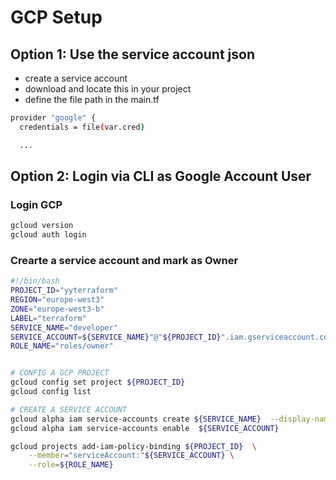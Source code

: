 # GCP Setup

## Option 1: Use the service account json 

- create a service account
- download and locate this in your project
- define the file path in the main.tf


```bash
provider "google" {
  credentials = file(var.cred)

  ...
```

## Option 2: Login via CLI as Google Account User


### Login GCP
```bash
gcloud version
gcloud auth login
```

### Crearte a service account and mark as Owner

```bash
#!/bin/bash
PROJECT_ID="yyterraform"
REGION="europe-west3"
ZONE="europe-west3-b"
LABEL="terraform"
SERVICE_NAME="developer"
SERVICE_ACCOUNT=${SERVICE_NAME}"@"${PROJECT_ID}".iam.gserviceaccount.com" 
ROLE_NAME="roles/owner"


# CONFIG A GCP PROJECT 
gcloud config set project ${PROJECT_ID}
gcloud config list

# CREATE A SERVICE ACCOUNT
gcloud alpha iam service-accounts create ${SERVICE_NAME}  --display-name="terraform service account"
gcloud alpha iam service-accounts enable  ${SERVICE_ACCOUNT}

gcloud projects add-iam-policy-binding ${PROJECT_ID}  \
    --member="serviceAccount:"${SERVICE_ACCOUNT} \
    --role=${ROLE_NAME}
```